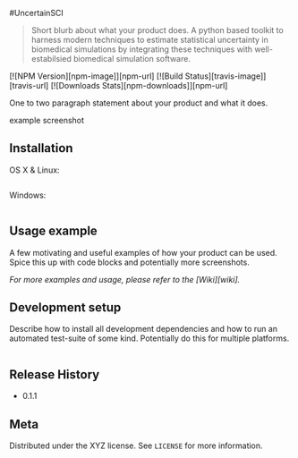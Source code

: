 #UncertainSCI
> Short blurb about what your product does.
A python based toolkit to harness modern techniques to estimate statistical uncertainty in biomedical simulations by integrating these techniques with well-estabilsied biomedical simulation software.

[![NPM Version][npm-image]][npm-url]
[![Build Status][travis-image]][travis-url]
[![Downloads Stats][npm-downloads]][npm-url]

One to two paragraph statement about your product and what it does.

example screenshot

## Installation

OS X & Linux:

```sh

```

Windows:

```sh

```

## Usage example

A few motivating and useful examples of how your product can be used. Spice this up with code blocks and potentially more screenshots.

_For more examples and usage, please refer to the [Wiki][wiki]._

## Development setup

Describe how to install all development dependencies and how to run an automated test-suite of some kind. Potentially do this for multiple platforms.

```sh

```

## Release History

* 0.1.1


## Meta



Distributed under the XYZ license. See ``LICENSE`` for more information.

